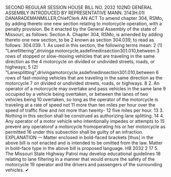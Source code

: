 SECOND REGULAR SESSION
HOUSE BILL NO. 2032
102ND GENERAL ASSEMBLY
INTRODUCED BY REPRESENTATIVE MANN.
3143H.01I DANARADEMANMILLER,ChiefClerk
AN ACT
To amend chapter 304, RSMo, by adding thereto one new section relating to motorcycle
operation, with a penalty provision.
Be it enacted by the General Assembly of the state of Missouri, as follows:
Section A. Chapter 304, RSMo, is amended by adding thereto one new section, to be
2 known as section 304.039, to read as follows:
304.039. 1. As used in this section, the following terms mean:
2 (1) "Lanefiltering",drivinga motorcycle,asdefinedinsection301.010,between
3 rows of stopped or slow-moving vehicles that are traveling in the same direction as the
4 motorcycle on divided or undivided streets, roads, or highways;
5 (2) "Lanesplitting",drivingamotorcycle,asdefinedinsection301.010,between
6 rows of fast-moving vehicles that are traveling in the same direction as the motorcycle
7 on divided or undivided streets, roads, or highways.
8 2. An operator of a motorcycle may overtake and pass vehicles in the same lane
9 occupied by a vehicle being overtaken, or between the lanes of two vehicles being
10 overtaken, so long as the operator of the motorcycle is traveling at a rate of speed not
11 more than ten miles per hour over the speed of traffic flow and not more than twenty-
12 five miles per hour.
13 3. Nothing in this section shall be construed as authorizing lane splitting.
14 4. Any operator of a motor vehicle who intentionally impedes or attempts to
15 prevent any operatorof a motorcycle fromoperating his or her motorcycle as permitted
16 under this subsection shall be guilty of an infraction.
EXPLANATION — Matter enclosed in bold-faced brackets [thus] in the above bill is not enacted and is
intended to be omitted from the law. Matter in bold-face type in the above bill is proposed language.
HB 2032 2
17 5. The Missouri State Highway Patrol may develop educational guidelines
18 relating to lane filtering in a manner that would ensure the safety of the motorcycle
19 operator and the drivers and passengers of the surrounding vehicles.
✔